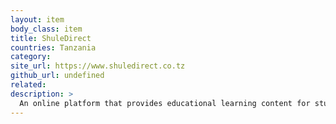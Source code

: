 ```yaml
---
layout: item
body_class: item
title: ShuleDirect
countries: Tanzania
category: 
site_url: https://www.shuledirect.co.tz
github_url: undefined
related: 
description: >
  An online platform that provides educational learning content for students and teachers in secondary schools.
---
```

